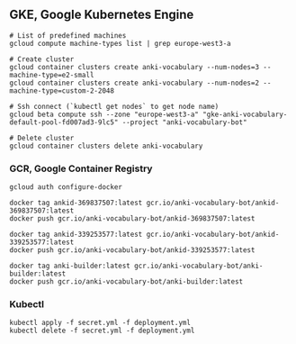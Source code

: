 ## GKE, Google Kubernetes Engine

    # List of predefined machines
    gcloud compute machine-types list | grep europe-west3-a
    
    # Create cluster
    gcloud container clusters create anki-vocabulary --num-nodes=3 --machine-type=e2-small
    gcloud container clusters create anki-vocabulary --num-nodes=2 --machine-type=custom-2-2048
    
    # Ssh connect (`kubectl get nodes` to get node name)
    gcloud beta compute ssh --zone "europe-west3-a" "gke-anki-vocabulary-default-pool-fd007ad3-9lc5" --project "anki-vocabulary-bot"
    
    # Delete cluster
    gcloud container clusters delete anki-vocabulary
    
### GCR, Google Container Registry

    gcloud auth configure-docker
    
    docker tag ankid-369837507:latest gcr.io/anki-vocabulary-bot/ankid-369837507:latest
    docker push gcr.io/anki-vocabulary-bot/ankid-369837507:latest
    
    docker tag ankid-339253577:latest gcr.io/anki-vocabulary-bot/ankid-339253577:latest
    docker push gcr.io/anki-vocabulary-bot/ankid-339253577:latest
    
    docker tag anki-builder:latest gcr.io/anki-vocabulary-bot/anki-builder:latest
    docker push gcr.io/anki-vocabulary-bot/anki-builder:latest
    
### Kubectl

    kubectl apply -f secret.yml -f deployment.yml
    kubectl delete -f secret.yml -f deployment.yml
    
